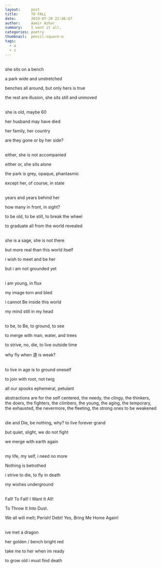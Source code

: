 ```yaml
---
layout:     post
title:      TO FALL
date:       2019-07-20 22:46:47
author:     Aamir Azhar
summary:    I want it all.
categories: poetry
thumbnail:  pencil-square-o
tags:
  - a
  - z
---
```

<br>
she sits on a bench

a park wide and unstretched

benches all around, but only hers is true

the rest are illusion, she sits still and unmoved

<br>
she is old, maybe 60

her husband may have died

her family, her country

are they gone or by her side?

<br>
either, she is not accompanied

either or, she sits alone

the park is grey, opaque, phantasmic

except her, of course, in state

<br>
years and years behind her

how many in front, in sight?

to be old, to be still, to break the wheel

to graduate all from the world revealed

<br>
she is a sage, she is not there

but more real than this world itself

i wish to meet and be her

but i am not grounded yet

<br>
i am young, in flux

my image torn and bled

i cannot Be inside this world

my mind still in my head

<br>
to be, to Be, to ground, to see

to merge with man, water, and trees

to strive, no, die, to live outside time

why fly when 道 is weak?

<br>
to live in age is to ground oneself

to join with root, not twig

all our spooks ephemeral, petulant

abstractions are for the self centered, the needy, the clingy, the thinkers, the doers, the fighters, the climbers, the young, the aging, the temporary, the exhausted, the nevermore, the fleeting, the strong ones to be weakened

<br>
die and Die, be nothing, why? to live forever grand

but quiet, slight, we do not fight

we merge with earth again

<br>
my life, my self, i need no more

Nothing is betrothed

i strive to die, to fly in death

my wishes underground

<br>
Fall! To Fall! I Want It All!

To Throw It Into Dust.

We all will melt; Perish! Debt! Yes, Bring Me Home Again!

<br>
ive met a dragon

her golden / bench bright red

take me to her when im ready

to grow old i must find death
